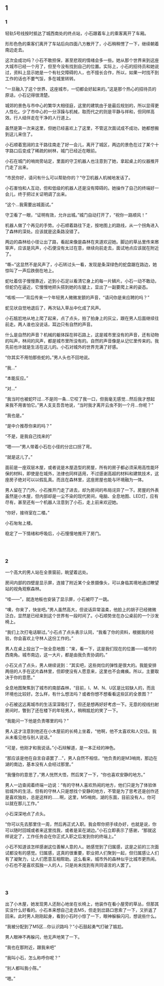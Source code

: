 ## 1

### 1

轻轨5号线按时抵达了城西南处的终点站，小石跟着车上的乘客离开了车厢。

形形色色的乘客们离开了车站后向四面八方散开了，小石稍稍愣了一下，继续朝着南边走去。

这次会成功吗？小石不敢担保，甚至悲观的情绪会多一些。她从那个世界来到这座大城市已经一个月了，但至今没有找到自己的位置。实际上，小石的招待员和她说过，资料上显示她是一个有社交障碍的人，也不擅长合作，所以，如果一时找不到工作的话也不要气馁，多在城里转转。

“一旦融入了这个世界、这座城市，一切都会好起来的。”这是那个热心的招待员的原话，小石记得很清楚。

城郊的景色与市中心的繁华大相径庭，这里的建筑由于是最后规划的，所以显得更人性化。少了市中心的一分浮躁与机械，取而代之的则是平静与祥和，但同样高效。行人结伴走在干净的人行道上。

虽然是第一次来这里，但她已经喜欢上了这里，不管这次面试成不成功，她都想搬到这儿来住了。

小石顺着宽阔的主干路往南走了好一会儿，离开了城区，两边的景色在过了某个十字路口后变成了稀疏的树林，城门已经近在眼前。

小石在城门的哨岗旁站定，里面的守卫机器人也注意到了她，拿起桌上的仪器推开门走了出来。

“市民你好，请问有什么可以帮助你的？”守卫机器人机械地发话了。

小石害怕和人互动，但和低级的机器人还是没有障碍的。她操作了自己的终端好一会儿，终于把过关证明调了出来。

“这个…我需要出城面试。”

守卫看了一眼，“证明有效，允许出城。”城门自动打开了，“祝你一路顺风！”

机器人做了个再见的手势。小石顺着路往下走，按地图上的路线，从一个拐角进入了森林的深处。应该就是这条路没错了。

两边的森林给小径让出了路，看起来像是森林在夹道欢迎她。脚边的草丛里传来窸窣声，应该是风声，小石便没有太过在意，继续向前走去，面试地点应该就在附近了。

“嘶~”这显然不是风声了，小石转过头一看，发现是条深绿色的蛇盘踞在路边，她惊叫了一声后跌倒在地上。

蛇吐着信子慢慢靠近，近到小石足以看清它身上的每一片鳞片。小石一动不敢动，但蛇仍在逼近，它慢慢地把头搭到她的左腿上，显出了一副要爬上来的姿态。

“咳咳——”背后传来一个年轻男人微微发颤的声音，“请问你是来应聘的吗？”

蛇见状自觉地退后了，再次钻入草丛中化成了风声。

小石尴尬地从地上爬了起来，点了点头，拍了拍身上的灰尘，跟在男人后面继续往前走。两人谁也没说话，耳边只有自然的声音。

什么是自然的声音？机械的躯体踩在碎石路上，这是城市里没有的声音，还有动物的叫声，林间的风声，都是城市里所没有的。自然的声音像是从记忆里传来的。我先前也许就是生活在这儿的。小石对城外的世界充满了好感。

“你其实不用怕那些蛇的。”男人头也不回地说。

“我…”

“本能反应。”

“对…”

“我当时也被蛇吓过…不是同一条…它咬了我一口，但我毫无感觉…然后我才想起来我不用害怕它。”男人支支吾吾地说，“当时我才离开云虫不到一个月…你呢？”

“我也是。”

“是中介推荐你来的吗？”

“不是，是我自己找来的”

“嗯——”男人带着小石在小径的分岔口拐了弯。

“就是这儿了。”

面前是一座双层木屋，或者说是木屋造型的房屋，所有的房子都必须采用高性能环保的材料，即使是在城外，法律也同样适用，不过感谢高超的材料和建筑技术，这座房子绝对可以以假乱真。而且在森林里，这座房屋也能与环境融为一体。

男人留在了门外，小石推开门走了进去，却为房间的布局诧异了一下。房屋的外表虽然是小木屋，但内部却是一尘不染的现代房间，电脑、全息地图、LED灯，应有尽有，甚至还有一个机器人注意到了小石，走上前来欢迎她。

“你好，接待室在二楼。”

小石匆匆上楼。

稳定了一下情绪和呼吸后，小石慢慢地推开了房门。

<br><br>

### 2

一个高大的男人站在全景窗前，眺望着远处。

房间内部的四壁是显示屏，连接了附近某个全景摄像头，可以身临其境地通过瞭望站的视角观察森林。

“哇——”，就连地板也安装了显示屏，小石被吓了一跳。

“噢，你来了，快坐吧。”男人虽然高大，但说话异常温柔，他脸上的胡子已经微微泛白，显然是已经来到这个世界有一段时间了。小石顺势坐在办公桌前的一个沙发椅上。

“我们上次打电话聊过。”小石点了点头表示认同，“我看了你的资料，根据我的经验，你会喜欢上守林人这份工作的。”

男人在桌上投出了一张全息地图：“来，看一下，这是我们现在的位置——城市的西南角。城市南边，这一大片，都是由我负责协调的。”

小石又点了点头，男人继续说到：“其实吧，这些岗位的弹性是很大的。我能安排两倍的人手在这片森林里，但即使没有人愿意来，这里也不会瘫痪。所以，主要取决于你的意愿。”

全息地图聚焦到了城市的南部森林，“目前，I、M、N、U区是比较缺人的，而且环境也比较好。怎么样，有什么想法吗？或者你想不想看看这些区的全景图？”

小石被这远离城市的生活深深吸引了，但还是想再好好考虑一下。无意的视线扫射房间时，瞥到了还在楼下的年轻男人，稍稍尴尬的笑了一下。

“我能问一下他是负责哪里的吗？”

男人这才注意到他还在小木屋前的长椅上坐着，“他啊，他不太喜欢和人交往。我从未看见他与别人说话。”

“可是，他刚才和我说话。”小石辩解道，是一本正经的神色。

“那应该是他在自言自语罢了…”，男人自然不相信，“他负责的是M3哨岗，那边在湖的南边，基本没有人会经过那里。”

“我懂你的意思了，”男人恍然大悟，然后笑了一下，“你也喜欢安静的地方。”

男人一边查阅着终端一边说：“有的守林人喜欢热闹的地方，他们只是为了体验体验城外的生活，但有的守林人只是想找个安静的地方，不管是为了思考还是创作还是喜欢独处，总是这样的……啊，这里，M5哨岗，湖的东面，目前没有人，你可以就在那儿工作。”

小石深深地点了点头。

“你可以先去那里住一周，然后再正式入职。我会帮你把手续办好，也就是说，你可以随时回城或者来这里找我，或者是呆在湖边。”小石立即表示了感谢，“那就这样说定了，工作任务会在你正式入职之后发到你的终端上。”

小石不知道该怎样感谢这位善解人意的人。她感觉到了归属感，这是之前的三次面试都没有的感觉。归属感，这真的很重要，职业把人们聚到一起，但归属感让人们有了凝聚力，让人们愿意互相帮助。这么看来，城市外的森林似乎比城市更热闹。小石也不是喜欢孤独一人的人，只是尚未找到有共同语言的人罢了。

<br><br>

### 3

出了小木屋，她发现男人还耐心地坐在长椅上，他装作在看小屋旁的草丛，但那其实没什么好看的。小石本来想自己走去M5，但走到岔路口思索了一下，又折返了回来。此时男人刚刚起身，看到小石时小惊了一下，眼神躲躲闪闪，想说些什么。

“我被分配到了M5区…你认识路吗？”小石鼓起勇气打破了尴尬。

男人眼神不再躲闪，他无声地笑了一下。

“我也在那附近，跟我来吧”

“我叫小石，怎么称呼你呢？”

“别人都叫我小陈。”

“嗯。”
